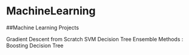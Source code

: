 # MachineLearning
##Machine Learning Projects

Gradient Descent from Scratch
SVM
Decision Tree
Ensemble Methods : Boosting Decision Tree

